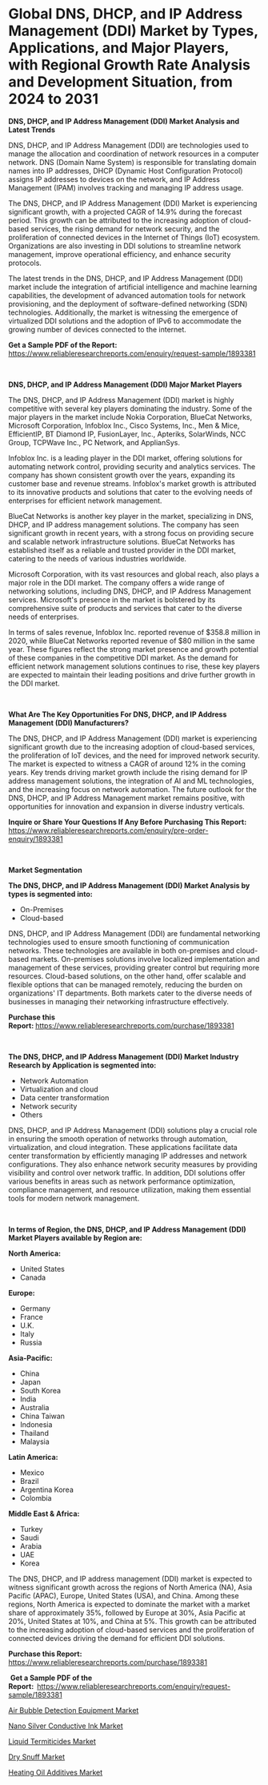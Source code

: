 <p><h1>Global DNS, DHCP, and IP Address Management (DDI) Market by Types, Applications, and Major Players, with Regional Growth Rate Analysis and Development Situation, from 2024 to 2031</h1></p><p><strong>DNS, DHCP, and IP Address Management (DDI) Market Analysis and Latest Trends</strong></p>
<p><p>DNS, DHCP, and IP Address Management (DDI) are technologies used to manage the allocation and coordination of network resources in a computer network. DNS (Domain Name System) is responsible for translating domain names into IP addresses, DHCP (Dynamic Host Configuration Protocol) assigns IP addresses to devices on the network, and IP Address Management (IPAM) involves tracking and managing IP address usage.</p><p>The DNS, DHCP, and IP Address Management (DDI) Market is experiencing significant growth, with a projected CAGR of 14.9% during the forecast period. This growth can be attributed to the increasing adoption of cloud-based services, the rising demand for network security, and the proliferation of connected devices in the Internet of Things (IoT) ecosystem. Organizations are also investing in DDI solutions to streamline network management, improve operational efficiency, and enhance security protocols.</p><p>The latest trends in the DNS, DHCP, and IP Address Management (DDI) market include the integration of artificial intelligence and machine learning capabilities, the development of advanced automation tools for network provisioning, and the deployment of software-defined networking (SDN) technologies. Additionally, the market is witnessing the emergence of virtualized DDI solutions and the adoption of IPv6 to accommodate the growing number of devices connected to the internet.</p></p>
<p><strong>Get a Sample PDF of the Report:&nbsp;</strong> <a href="https://www.reliableresearchreports.com/enquiry/request-sample/1893381">https://www.reliableresearchreports.com/enquiry/request-sample/1893381</a></p>
<p>&nbsp;</p>
<p><strong>DNS, DHCP, and IP Address Management (DDI) Major Market Players</strong></p>
<p><p>The DNS, DHCP, and IP Address Management (DDI) market is highly competitive with several key players dominating the industry. Some of the major players in the market include Nokia Corporation, BlueCat Networks, Microsoft Corporation, Infoblox Inc., Cisco Systems, Inc., Men & Mice, EfficientIP, BT Diamond IP, FusionLayer, Inc., Apteriks, SolarWinds, NCC Group, TCPWave Inc., PC Network, and ApplianSys.</p><p>Infoblox Inc. is a leading player in the DDI market, offering solutions for automating network control, providing security and analytics services. The company has shown consistent growth over the years, expanding its customer base and revenue streams. Infoblox's market growth is attributed to its innovative products and solutions that cater to the evolving needs of enterprises for efficient network management.</p><p>BlueCat Networks is another key player in the market, specializing in DNS, DHCP, and IP address management solutions. The company has seen significant growth in recent years, with a strong focus on providing secure and scalable network infrastructure solutions. BlueCat Networks has established itself as a reliable and trusted provider in the DDI market, catering to the needs of various industries worldwide.</p><p>Microsoft Corporation, with its vast resources and global reach, also plays a major role in the DDI market. The company offers a wide range of networking solutions, including DNS, DHCP, and IP Address Management services. Microsoft's presence in the market is bolstered by its comprehensive suite of products and services that cater to the diverse needs of enterprises.</p><p>In terms of sales revenue, Infoblox Inc. reported revenue of $358.8 million in 2020, while BlueCat Networks reported revenue of $80 million in the same year. These figures reflect the strong market presence and growth potential of these companies in the competitive DDI market. As the demand for efficient network management solutions continues to rise, these key players are expected to maintain their leading positions and drive further growth in the DDI market.</p></p>
<p>&nbsp;</p>
<p><strong>What Are The Key Opportunities For DNS, DHCP, and IP Address Management (DDI) Manufacturers?</strong></p>
<p><p>The DNS, DHCP, and IP Address Management (DDI) market is experiencing significant growth due to the increasing adoption of cloud-based services, the proliferation of IoT devices, and the need for improved network security. The market is expected to witness a CAGR of around 12% in the coming years. Key trends driving market growth include the rising demand for IP address management solutions, the integration of AI and ML technologies, and the increasing focus on network automation. The future outlook for the DNS, DHCP, and IP Address Management market remains positive, with opportunities for innovation and expansion in diverse industry verticals.</p></p>
<p><strong>Inquire or Share Your Questions If Any Before Purchasing This Report:</strong> <a href="https://www.reliableresearchreports.com/enquiry/pre-order-enquiry/1893381">https://www.reliableresearchreports.com/enquiry/pre-order-enquiry/1893381</a></p>
<p>&nbsp;</p>
<p><strong>Market Segmentation</strong></p>
<p><strong>The DNS, DHCP, and IP Address Management (DDI) Market Analysis by types is segmented into:</strong></p>
<p><ul><li>On-Premises</li><li>Cloud-based</li></ul></p>
<p><p>DNS, DHCP, and IP Address Management (DDI) are fundamental networking technologies used to ensure smooth functioning of communication networks. These technologies are available in both on-premises and cloud-based markets. On-premises solutions involve localized implementation and management of these services, providing greater control but requiring more resources. Cloud-based solutions, on the other hand, offer scalable and flexible options that can be managed remotely, reducing the burden on organizations' IT departments. Both markets cater to the diverse needs of businesses in managing their networking infrastructure effectively.</p></p>
<p><strong>Purchase this Report:&nbsp;</strong><a href="https://www.reliableresearchreports.com/purchase/1893381">https://www.reliableresearchreports.com/purchase/1893381</a></p>
<p>&nbsp;</p>
<p><strong>The DNS, DHCP, and IP Address Management (DDI) Market Industry Research by Application is segmented into:</strong></p>
<p><ul><li>Network Automation</li><li>Virtualization and cloud</li><li>Data center transformation</li><li>Network security</li><li>Others</li></ul></p>
<p><p>DNS, DHCP, and IP Address Management (DDI) solutions play a crucial role in ensuring the smooth operation of networks through automation, virtualization, and cloud integration. These applications facilitate data center transformation by efficiently managing IP addresses and network configurations. They also enhance network security measures by providing visibility and control over network traffic. In addition, DDI solutions offer various benefits in areas such as network performance optimization, compliance management, and resource utilization, making them essential tools for modern network management.</p></p>
<p>&nbsp;</p>
<p><strong>In terms of Region, the DNS, DHCP, and IP Address Management (DDI) Market Players available by Region are:</strong></p>
<p>
    <p> <strong> North America: </strong>
        <ul>
            <li>United States</li>
            <li>Canada</li>
        </ul>
        </p> 
    <p> <strong> Europe: </strong>
        <ul>
            <li>Germany</li>
            <li>France</li>
            <li>U.K.</li>
            <li>Italy</li>
            <li>Russia</li>
        </ul>
        </p> 
    <p> <strong> Asia-Pacific: </strong>
        <ul>
            <li>China</li>
            <li>Japan</li>
            <li>South Korea</li>
            <li>India</li>
            <li>Australia</li>
            <li>China Taiwan</li>
            <li>Indonesia</li>
            <li>Thailand</li>
            <li>Malaysia</li>
        </ul>
        </p> 
    <p> <strong> Latin America: </strong>
        <ul>
            <li>Mexico</li>
            <li>Brazil</li>
            <li>Argentina Korea</li>
            <li>Colombia</li>
        </ul>
        </p> 
    <p> <strong> Middle East & Africa: </strong>
        <ul>
            <li>Turkey</li>
            <li>Saudi</li>
            <li>Arabia</li>
            <li>UAE</li>
            <li>Korea</li>
        </ul>
    </p>
    </p>
<p><p>The DNS, DHCP, and IP address management (DDI) market is expected to witness significant growth across the regions of North America (NA), Asia Pacific (APAC), Europe, United States (USA), and China. Among these regions, North America is expected to dominate the market with a market share of approximately 35%, followed by Europe at 30%, Asia Pacific at 20%, United States at 10%, and China at 5%. This growth can be attributed to the increasing adoption of cloud-based services and the proliferation of connected devices driving the demand for efficient DDI solutions.</p></p>
<p><strong>Purchase this Report: </strong><a href="https://www.reliableresearchreports.com/purchase/1893381">https://www.reliableresearchreports.com/purchase/1893381</a></p>
<p>&nbsp;<strong>Get a Sample PDF of the Report:&nbsp;&nbsp;</strong><a href="https://www.reliableresearchreports.com/enquiry/request-sample/1893381">https://www.reliableresearchreports.com/enquiry/request-sample/1893381</a></p>
<p><strong></strong></p>
<p><p><a href="https://meowing-canidae-761.notion.site/Air-Bubble-Detection-Equipment-Market-Insights-Market-Players-and-Forecast-Till-2031-4e3904fb91014ea09991cbbc495870d7">Air Bubble Detection Equipment Market</a></p><p><a href="https://frill-swim-3cd.notion.site/Nano-Silver-Conductive-Ink-Market-Size-Market-Trends-and-Growth-Outlook-forecasted-for-period-from-e9059043d8274a1f8fcac2453843d879">Nano Silver Conductive Ink Market</a></p><p><a href="https://view.publitas.com/reportprime-1/liquid-termiticides-market-growth-market-trends-covid-19-impact-and-forecasts-for-period-from-2024-2031/">Liquid Termiticides Market</a></p><p><a href="https://meowing-lemming-dd3.notion.site/Global-Dry-Snuff-Market-Size-and-Market-Trends-Insights-and-Projections-from-2024-to-2031-dcb45983b86a43c58f74bcbb1d6fafa1">Dry Snuff Market</a></p><p><a href="https://view.publitas.com/reportprime-1/heating-oil-additives-market-insights-market-players-and-forecast-till-2031/">Heating Oil Additives Market</a></p></p>